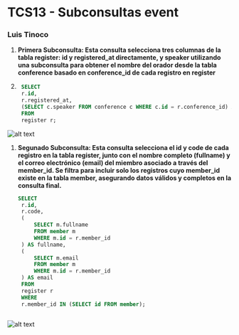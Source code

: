# TCS13 - Subconsultas event
### Luis Tinoco 

1. **Primera Subconsulta: Esta consulta selecciona tres columnas de la tabla register: id y registered_at directamente, y speaker utilizando una subconsulta para obtener el nombre del orador desde la tabla conference basado en conference_id de cada registro en register**
2. 
   ```sql
    SELECT 
    r.id, 
    r.registered_at, 
    (SELECT c.speaker FROM conference c WHERE c.id = r.conference_id) AS speaker
    FROM 
    register r;


![alt text]( Imagenes/Opera%20Instantánea_2024-07-01_103223_api.elephantsql.com.png)

1. **Segunado Subconsulta: Esta consulta selecciona el id y code de cada registro en la tabla register, junto con el nombre completo (fullname) y el correo electrónico (email) del miembro asociado a través del member_id. Se filtra para incluir solo los registros cuyo member_id existe en la tabla member, asegurando datos válidos y completos en la consulta final.**
   ```sql
   SELECT 
    r.id, 
    r.code, 
    (
        SELECT m.fullname 
        FROM member m 
        WHERE m.id = r.member_id
    ) AS fullname, 
    (
        SELECT m.email 
        FROM member m 
        WHERE m.id = r.member_id
    ) AS email
    FROM 
    register r
    WHERE 
    r.member_id IN (SELECT id FROM member);



![alt text](Imagenes/Opera%20Instantánea_2024-07-01_111231_api.elephantsql.com.png)

